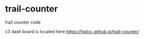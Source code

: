 # trail-counter
trail counter code

c3 dash board is located here
https://fpdcc.github.io/trail-counter/
